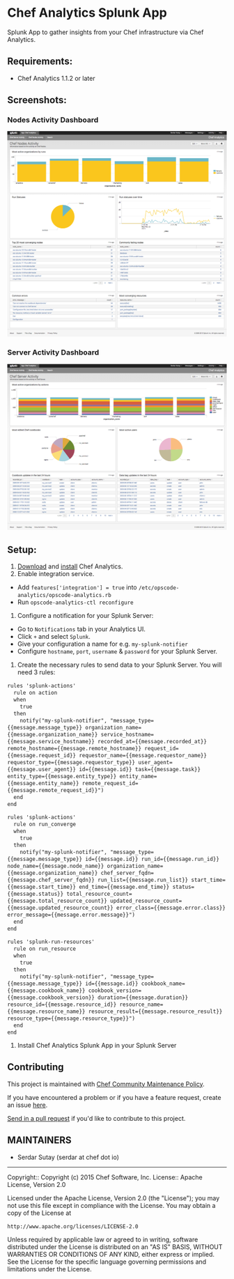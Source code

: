 # Chef Analytics Splunk App

Splunk App to gather insights from your Chef infrastructure via Chef Analytics.

## Requirements:

* Chef Analytics 1.1.2 or later

## Screenshots:

### Nodes Activity Dashboard
![Nodes Activity Dashboard](./appserver/static/nodes-activity.png)

### Server Activity Dashboard
![Server Activity Dashboard](./appserver/static/server-activity.png)

## Setup:

1. [Download](https://downloads.chef.io/analytics/) and [install](https://docs.chef.io/install_analytics.html) Chef Analytics.
1. Enable integration service.
  * Add `features['integration'] = true` into `/etc/opscode-analytics/opscode-analytics.rb`
  * Run `opscode-analytics-ctl reconfigure`
1. Configure a notification for your Splunk Server:
  * Go to `Notifications` tab in your Analytics UI.
  * Click `+` and select `Splunk`.
  * Give your configuration a name for e.g. `my-splunk-notifier`
  * Configure `hostname`, `port`, `username` & `password` for your Splunk Server.
1. Create the necessary rules to send data to your Splunk Server. You will need 3 rules:
  ```
  rules 'splunk-actions'
    rule on action
    when
      true
    then
      notify("my-splunk-notifier", "message_type={{message.message_type}} organization_name={{message.organization_name}} service_hostname={{message.service_hostname}} recorded_at={{message.recorded_at}} remote_hostname={{message.remote_hostname}} request_id={{message.request_id}} requestor_name={{message.requestor_name}} requestor_type={{message.requestor_type}} user_agent={{message.user_agent}} id={{message.id}} task={{message.task}} entity_type={{message.entity_type}} entity_name={{message.entity_name}} remote_request_id={{message.remote_request_id}}")
    end
  end
  ```

  ```
  rules 'splunk-actions'
    rule on run_converge
    when
      true
    then
      notify("my-splunk-notifier", "message_type={{message.message_type}} id={{message.id}} run_id={{message.run_id}} node_name={{message.node_name}} organization_name={{message.organization_name}} chef_server_fqdn={{message.chef_server_fqdn}} run_list={{message.run_list}} start_time={{message.start_time}} end_time={{message.end_time}} status={{message.status}} total_resource_count={{message.total_resource_count}} updated_resource_count={{message.updated_resource_count}} error_class={{message.error.class}} error_message={{message.error.message}}")
    end
  end
  ```

  ```
  rules 'splunk-run-resources'
    rule on run_resource
    when
      true
    then
      notify("my-splunk-notifier", "message_type={{message.message_type}} id={{message.id}} cookbook_name={{message.cookbook_name}} cookbook_version={{message.cookbook_version}} duration={{message.duration}} resource_id={{message.resource_id}} resource_name={{message.resource_name}} resource_result={{message.resource_result}} resource_type={{message.resource_type}}")
    end
  end
  ```
1. Install Chef Analytics Splunk App in your Splunk Server

## Contributing

This project is maintained with [Chef Community Maintenance Policy](https://github.com/chef/chef-rfc/blob/master/rfc030-maintenance-policy.md).

If you have encountered a problem or if you have a feature request, create an issue [here](https://github.com/chef/analytics-splunk-app/issues/new).

[Send in a pull request](https://github.com/chef/analytics-splunk-app/pulls) if you'd like to contribute to this project.

## MAINTAINERS

* Serdar Sutay (serdar at chef dot io)

--------------------------------------------------------------------------------
Copyright:: Copyright (c) 2015 Chef Software, Inc.
License:: Apache License, Version 2.0

Licensed under the Apache License, Version 2.0 (the "License");
you may not use this file except in compliance with the License.
You may obtain a copy of the License at

    http://www.apache.org/licenses/LICENSE-2.0

Unless required by applicable law or agreed to in writing, software
distributed under the License is distributed on an "AS IS" BASIS,
WITHOUT WARRANTIES OR CONDITIONS OF ANY KIND, either express or implied.
See the License for the specific language governing permissions and
limitations under the License.
